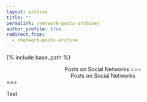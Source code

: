 ```yaml
---
layout: archive
title: ""
permalink: /network-posts-archive/
author_profile: true
redirect_from:
  - /network-posts-archive
---
```


{% include base_path %}


<center>
  Posts on Social Networks
  ===
</center>


<center>Posts on Social Networks</center>
===


Test
